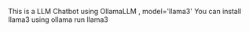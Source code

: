 This is a LLM Chatbot using OllamaLLM , model='llama3'
You can install llama3 using ollama run llama3
